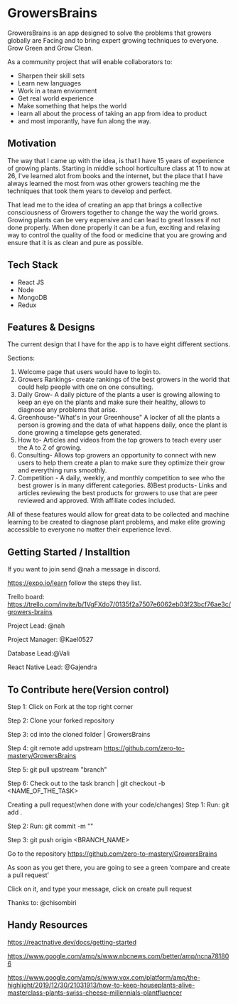 # GrowersBrains
GrowersBrains is an app designed to solve the problems that growers globally are Facing and to bring expert growing techniques to everyone. Grow Green and Grow Clean.

As a community project that will enable collaborators to:
- Sharpen their skill sets
- Learn new languages
- Work in a team enviorment
- Get real world experience
- Make something that helps the world
- learn all about the process of taking an app from idea to product
- and most imporantly, have fun along the way.


## Motivation
The way that I came up with the idea, is that I have 15 years of experience of growing plants. Starting in middle school horticulture class at 11 to now at 26, I've learned alot from books and the internet, but the place that I have always learned the most from was other growers teaching me the techniques that took them years to develop and perfect.

That lead me to the idea of creating an app that brings a collective consciousness of Growers together to change the way the world grows. Growing plants can be very expensive and can lead to great losses if not done properly. When done properly it can be a fun, exciting and relaxing way to control the quality of the food or medicine that you are growing and ensure that it is as clean and pure as possible.

## Tech Stack
- React JS
- Node
- MongoDB
- Redux

## Features & Designs
The current design that I have for the app is to have eight different sections.

Sections: 
1) Welcome page that users would have to login to. 
2) Growers Rankings- create rankings of the best growers in the world that could help people with one on one consulting. 
3) Daily Grow- A daily picture of the plants a user is growing allowing to keep an eye on the plants and make sure their healthy, allows to diagnose any problems that arise. 
4) Greenhouse-"What's in your Greenhouse" A locker of all the plants a person is growing and the data of what happens daily, once the plant is done growing a timelapse gets generated. 
5) How to- Articles and videos from the top growers to teach every user the A to Z of growing. 
6) Consulting- Allows top growers an opportunity to connect with new users to help them create a plan to make sure they optimize their grow and everything runs smoothly. 
7) Competition - A daily, weekly, and monthly competition to see who the best grower is in many different categories. 8)Best products- Links and articles reviewing the best products for growers to use that are peer reviewed and approved. With affiliate codes included.


All of these features would allow for great data to be collected and machine learning to be created to diagnose plant problems, and make elite growing accessible to everyone no matter their experience level.

## Getting Started / Installtion
If you want to join send @nah a message in discord.

https://expo.io/learn follow the steps they list. 

Trello board: https://trello.com/invite/b/1VgFXdo7/0135f2a7507e6062eb03f23bcf76ae3c/growers-brains

Project Lead: @nah

Project Manager: @Kael0527

Database Lead:@Vali

React Native Lead: @Gajendra

## To Contribute here(Version control)
Step 1: Click on Fork at the top right corner

Step 2: Clone your forked repository

Step 3: cd into the cloned folder | GrowersBrains

Step 4: git remote add upstream https://github.com/zero-to-mastery/GrowersBrains

Step 5: git pull upstream "branch"

Step 6: Check out to the task branch | git checkout -b <NAME_OF_THE_TASK>

Creating a pull request(when done with your code/changes)
Step 1: Run: git add .

Step 2: Run: git commit -m ""

Step 3: git push origin <BRANCH_NAME>

Go to the repository https://github.com/zero-to-mastery/GrowersBrains

As soon as you get there, you are going to see a green ‘compare and create a pull request’

Click on it, and type your message, click on create pull request

Thanks to: @chisombiri

## Handy Resources

https://reactnative.dev/docs/getting-started

https://www.google.com/amp/s/www.nbcnews.com/better/amp/ncna781806

https://www.google.com/amp/s/www.vox.com/platform/amp/the-highlight/2019/12/30/21031913/how-to-keep-houseplants-alive-masterclass-plants-swiss-cheese-millennials-plantfluencer
